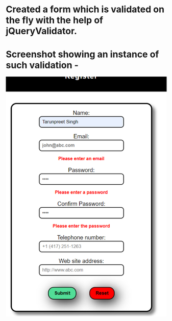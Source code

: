 #  Created a form which is validated on the fly with the help of jQueryValidator. 

# Screenshot showing an instance of such validation - 

![Screenshoot of an instance](https://github.com/Tarunpreetsingh16/jQueryValidator/blob/master/screenshots/image.png)